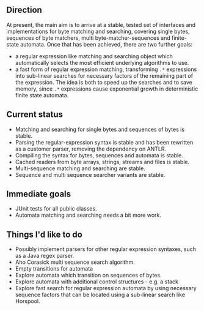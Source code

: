 ## Direction ##

At present, the main aim is to arrive at a stable, tested set of interfaces and implementations for byte matching and searching, covering single bytes, sequences of byte matchers, multi byte-matcher-sequences and finite-state automata. Once that has been achieved, there are two further goals:
  * a regular expression like matching and searching object which automatically selects the most efficient underlying algorithms to use.
  * a fast form of regular expression matching, transforming `.*` expressions into sub-linear searches for necessary factors of the remaining part of the expression.  The idea is both to speed up the searches and to save memory, since `.*` expressions cause exponential growth in deterministic finite state automata.

## Current status ##
  * Matching and searching for single bytes and sequences of bytes is stable.
  * Parsing the regular-expression syntax is stable and has been rewritten as a customer parser, removing the dependency on ANTLR.
  * Compiling the syntax for bytes, sequences and automata is stable.
  * Cached readers from byte arrays, strings, streams and files is stable.
  * Multi-sequence matching and searching are stable.
  * Sequence and multi sequence searcher variants are stable.

## Immediate goals ##
  * JUnit tests for all public classes.
  * Automata matching and searching needs a bit more work.

## Things I'd like to do ##
  * Possibly implement parsers for other regular expression syntaxes, such as a  Java regex parser.
  * Aho Corasick multi sequence search algorithm.
  * Empty transitions for automata
  * Explore automata which transition on sequences of bytes.
  * Explore automata with additional control structures - e.g. a stack
  * Explore fast search for regular expression automata by using necessary sequence factors that can be located using a sub-linear search like Horspool.